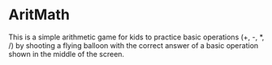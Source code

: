 # AritMath
This is a simple arithmetic game for kids to practice basic operations (+, -, *, /) by shooting a flying balloon with the correct answer of a basic operation shown in the middle of the screen. 
